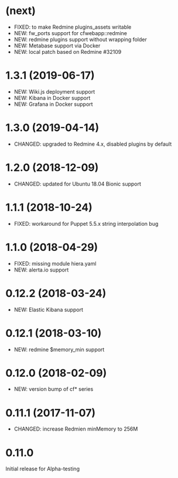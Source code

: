 # (next)
- FIXED: to make Redmine plugins_assets writable
- NEW: fw_ports support for cfwebapp::redmine
- NEW: redmine plugins support without wrapping folder
- NEW: Metabase support via Docker
- NEW: local patch based on Redmine #32109

# 1.3.1 (2019-06-17)
- NEW: Wiki.js deployment support
- NEW: Kibana in Docker support
- NEW: Grafana in Docker support

# 1.3.0 (2019-04-14)
- CHANGED: upgraded to Redmine 4.x, disabled plugins by default

# 1.2.0 (2018-12-09)
- CHANGED: updated for Ubuntu 18.04 Bionic support

# 1.1.1 (2018-10-24)
- FIXED: workaround for Puppet 5.5.x string interpolation bug

# 1.1.0 (2018-04-29)
- FIXED: missing module hiera.yaml
- NEW: alerta.io support

# 0.12.2 (2018-03-24)
- NEW: Elastic Kibana support

# 0.12.1 (2018-03-10)
- NEW: redmine $memory_min support

# 0.12.0 (2018-02-09)
- NEW: version bump of cf* series

# 0.11.1 (2017-11-07)
- CHANGED: increase Redmien minMemory to 256M

# 0.11.0
Initial release for Alpha-testing
